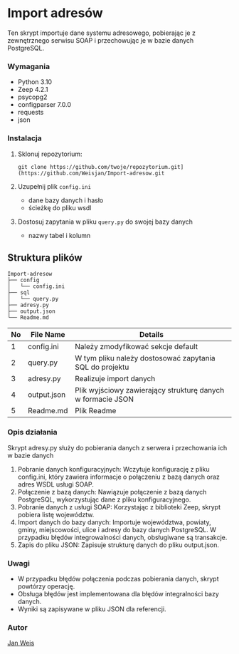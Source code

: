 # Import adresów

Ten skrypt importuje dane systemu adresowego, pobierając je z zewnętrznego serwisu SOAP i przechowując je w bazie danych PostgreSQL.

### Wymagania

* Python 3.10
* Zeep 4.2.1
* psycopg2
* configparser 7.0.0
* requests
* json

### Instalacja

1. Sklonuj repozytorium:

    ```
    git clone https://github.com/twoje/repozytorium.git](https://github.com/Weisjan/Import-adresow.git
    ```

2. Uzupełnij plik `config.ini`
    - dane bazy danych i hasło
    - ścieżkę do pliku wsdl

3. Dostosuj zapytania w pliku `query.py` do swojej bazy danych
     - nazwy tabel i kolumn

## Struktura plików

```
Import-adresow
├── config
│   └── config.ini
├── sql
│   └── query.py
├── adresy.py
├── output.json
└── Readme.md
```

| No | File Name | Details 
|----|------------|-------|
| 1  | config.ini | Należy zmodyfikować sekcje default
| 2 | query.py | W tym pliku należy dostosować zapytania SQL do projektu
| 3  | adresy.py | Realizuje import danych
| 4 | output.json | Plik wyjściowy zawierający strukturę danych w formacie JSON
| 5 | Readme.md | Plik Readme
  
### Opis działania

Skrypt adresy.py służy do pobierania danych z serwera i przechowania ich w bazie danych 

1. Pobranie danych konfiguracyjnych: Wczytuje konfigurację z pliku config.ini, który zawiera informacje o połączeniu z bazą danych oraz adres WSDL usługi SOAP.
2. Połączenie z bazą danych: Nawiązuje połączenie z bazą danych PostgreSQL, wykorzystując dane z pliku konfiguracyjnego.
3. Pobranie danych z usługi SOAP: Korzystając z biblioteki Zeep, skrypt pobiera listę województw.
4. Import danych do bazy danych: Importuje województwa, powiaty, gminy, miejscowości, ulice i adresy do bazy danych PostgreSQL. W przypadku błędów integrowalności danych, obsługiwane są transakcje.
5. Zapis do pliku JSON: Zapisuje strukturę danych do pliku output.json.

### Uwagi

- W przypadku błędów połączenia podczas pobierania danych, skrypt powtórzy operację.
- Obsługa błędów jest implementowana dla błędów integralności bazy danych.
- Wyniki są zapisywane w pliku JSON dla referencji.

### Autor

[Jan Weis](https://github.com/Weisjan)


